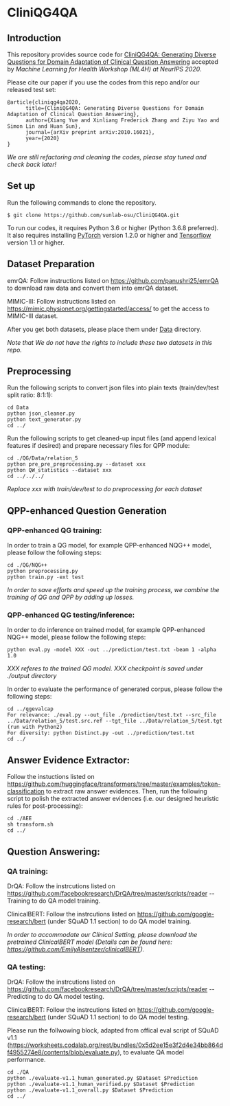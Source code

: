 # CliniQG4QA

## Introduction
This repository provides source code for [CliniQG4QA: Generating Diverse Questions for Domain Adaptation of Clinical Question Answering](https://arxiv.org/abs/2010.16021) accepted by *Machine Learning for Health Workshop (ML4H) at NeurIPS 2020*.

Please cite our paper if you use the codes from this repo and/or our released test set:
```
@article{cliniqg4qa2020,
      title={CliniQG4QA: Generating Diverse Questions for Domain Adaptation of Clinical Question Answering}, 
      author={Xiang Yue and Xinliang Frederick Zhang and Ziyu Yao and Simon Lin and Huan Sun},
      journal={arXiv preprint arXiv:2010.16021},
      year={2020}
}  
```

*We are still refactoring and cleaning the codes, please stay tuned and check back later!*

## Set up
Run the following commands to clone the repository.
```shell script
$ git clone https://github.com/sunlab-osu/CliniQG4QA.git
```

To run our codes, it requires Python 3.6 or higher (Python 3.6.8 preferred). It also requires installing [PyTorch](https://pytorch.org/) version 1.2.0 or higher and [Tensorflow](https://www.tensorflow.org/) version 1.1 or higher.



## Dataset Preparation
emrQA: Follow instructions listed on https://github.com/panushri25/emrQA to download raw data and convert them into emrQA dataset.

MIMIC-III: Follow instructions listed on https://mimic.physionet.org/gettingstarted/access/ to get the access to MIMIC-III dataset.

After you get both datasets, please place them under [Data](./Data) directory.

*Note that We do not have the rights to include these two datasets in this repo.*

## Preprocessing
Run the following scripts to convert json files into plain texts (train/dev/test split ratio: 8:1:1):
```shell script
cd Data
python json_cleaner.py
python text_generator.py
cd ../
```		
Run the following scripts to get cleaned-up input files (and append lexical features if desired) and prepare necessary files for QPP module:
```shell script
cd ./QG/Data/relation_5
python pre_pre_preprocessing.py --dataset xxx
python QW_statistics --dataset xxx
cd ../../../
```
*Replace xxx with train/dev/test to do preprocessing for each dataset*

## QPP-enhanced Question Generation
### QPP-enhanced QG training:
In order to train a QG model, for example QPP-enhanced NQG++ model, please follow the following steps:
```shell script
cd ./QG/NQG++
python preprocessing.py
python train.py -ext test
```		
*In order to save efforts and speed up the training process, we combine the training of QG and QPP by adding up losses.*
		
### QPP-enhanced QG testing/inference:
In order to do inference on trained model, for example QPP-enhanced NQG++ model, please follow the following steps:
```shell script
python eval.py -model XXX -out ../prediction/test.txt -beam 1 -alpha 1.0
```	
*XXX referes to the trained QG model. XXX checkpoint is saved under ./output directory*

In order to evaluate the performance of generated corpus, please follow the following steps:
```shell script
cd ../qgevalcap
For relevance: ./eval.py --out_file ./prediction/test.txt --src_file ../Data/relation_5/test.src.ref --tgt_file ../Data/relation_5/test.tgt (run with Python2)
For diversity: python Distinct.py -out ../prediction/test.txt
cd ../
```			
		
## Answer Evidence Extractor:
Follow the instuctions listed on https://github.com/huggingface/transformers/tree/master/examples/token-classification to extract raw answer evidences. 
Then, run the following script to polish the extracted answer evidences (i.e. our designed heuristic rules for post-processing):
```shell script
cd ./AEE
sh transform.sh		
cd ../
```		

		
## Question Answering:	
### QA training:
DrQA: Follow the instrcutions listed on https://github.com/facebookresearch/DrQA/tree/master/scripts/reader --Training to do QA model training.

ClinicalBERT: Follow the instrcutions listed on https://github.com/google-research/bert (under SQuAD 1.1 section) to do QA model training. 

*In order to accommodate our Clinical Setting, please download the pretrained ClinicalBERT model (Details can be found here: https://github.com/EmilyAlsentzer/clinicalBERT).*


### QA testing: 
DrQA: Follow the instrcutions listed on https://github.com/facebookresearch/DrQA/tree/master/scripts/reader --Predicting to do QA model testing.

ClinicalBERT: Follow the instrcutions listed on https://github.com/google-research/bert (under SQuAD 1.1 section) to do QA model testing. 

Please run the follwowing block, adapted from offical eval script of SQuAD v1.1 (https://worksheets.codalab.org/rest/bundles/0x5d2ee15e3f2d4e34bb864df4955274e8/contents/blob/evaluate.py), to evaluate QA model performance.
```shell script
cd ./QA
python ./evaluate-v1.1_human_generated.py $Dataset $Prediction	
python ./evaluate-v1.1_human_verified.py $Dataset $Prediction		
python ./evaluate-v1.1_overall.py $Dataset $Prediction		
cd ../
```	
		
		
